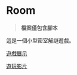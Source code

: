 # Room

>**檔案僅包含腳本**

這是一個小型密室解謎遊戲。

[遊戲展示](https://649c4d310f46881eb4af1997--lovely-sable-2b9a16.netlify.app/)

[遊玩影片](https://kokurui0113.wixsite.com/miip-commission/%E9%81%8A%E6%88%B2%E5%A4%9A%E5%AA%92%E9%AB%94)
